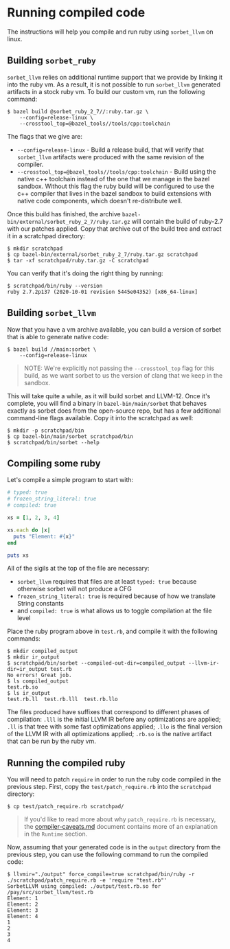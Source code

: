# Running compiled code

The instructions will help you compile and run ruby using `sorbet_llvm` on linux.

## Building `sorbet_ruby`

`sorbet_llvm` relies on additional runtime support that we provide by linking it into the ruby vm. As a result, it is
not possible to run `sorbet_llvm` generated artifacts in a stock ruby vm. To build our custom vm, run the following
command:

```shell
$ bazel build @sorbet_ruby_2_7//:ruby.tar.gz \
    --config=release-linux \
    --crosstool_top=@bazel_tools//tools/cpp:toolchain
```

The flags that we give are:

* `--config=release-linux` - Build a release build, that will verify that `sorbet_llvm` artifacts were produced with the
  same revision of the compiler.
* `--crosstool_top=@bazel_tools//tools/cpp:toolchain` - Build using the native c++ toolchain instead of the one that we
  manage in the bazel sandbox. Without this flag the ruby build will be configured to use the c++ compiler that lives in
  the bazel sandbox to build extensions with native code components, which doesn't re-distribute well.

Once this build has finished, the archive `bazel-bin/external/sorbet_ruby_2_7/ruby.tar.gz` will contain the build of
ruby-2.7 with our patches applied. Copy that archive out of the build tree and extract it in a scratchpad directory:

```shell
$ mkdir scratchpad
$ cp bazel-bin/external/sorbet_ruby_2_7/ruby.tar.gz scratchpad
$ tar -xf scratchpad/ruby.tar.gz -C scratchpad
```

You can verify that it's doing the right thing by running:

```shell
$ scratchpad/bin/ruby --version
ruby 2.7.2p137 (2020-10-01 revision 5445e04352) [x86_64-linux]
```


## Building `sorbet_llvm`

Now that you have a vm archive available, you can build a version of sorbet that is able to generate native code:

```shell
$ bazel build //main:sorbet \
    --config=release-linux
```

> NOTE: We're explicitly not passing the `--crosstool_top` flag for this build, as we want sorbet to us the version of
> clang that we keep in the sandbox.

This will take quite a while, as it will build sorbet and LLVM-12. Once it's complete, you will find a binary in
`bazel-bin/main/sorbet` that behaves exactly as sorbet does from the open-source repo, but has a few additional
command-line flags available. Copy it into the scratchpad as well:

```shell
$ mkdir -p scratchpad/bin
$ cp bazel-bin/main/sorbet scratchpad/bin
$ scratchpad/bin/sorbet --help
```

## Compiling some ruby

Let's compile a simple program to start with:

```ruby
# typed: true
# frozen_string_literal: true
# compiled: true

xs = [1, 2, 3, 4]

xs.each do |x|
  puts "Element: #{x}"
end

puts xs
```

All of the sigils at the top of the file are necessary:

* `sorbet_llvm` requires that files are at least `typed: true` because otherwise sorbet will not produce a CFG
* `frozen_string_literal: true` is required because of how we translate String constants
* and `compiled: true` is what allows us to toggle compilation at the file level

Place the ruby program above in `test.rb`, and compile it with the following commands:

```shell
$ mkdir compiled_output
$ mkdir ir_output
$ scratchpad/bin/sorbet --compiled-out-dir=compiled_output --llvm-ir-dir=ir_output test.rb
No errors! Great job.
$ ls compiled_output
test.rb.so
$ ls ir_output
test.rb.ll  test.rb.lll  test.rb.llo
```

The files produced have suffixes that correspond to different phases of compilation: `.lll` is the initial LLVM IR
before any optimizations are applied; `.ll` is that tree with some fast optimizations applied; `.llo` is the final
version of the LLVM IR with all optimizations applied; `.rb.so` is the native artifact that can be run by the ruby vm.

## Running the compiled ruby

You will need to patch `require` in order to run the ruby code compiled in the previous step. First, copy the
`test/patch_require.rb` into the `scratchpad` directory:

```
$ cp test/patch_require.rb scratchpad/
```

> If you'd like to read more about why `patch_require.rb` is necessary, the
> [compiler-caveats.md](compiler-caveats.md#runtime) document contains more of an explanation in the `Runtime` section.

Now, assuming that your generated code is in the `output` directory from the previous step, you can use the following
command to run the compiled code:

```
$ llvmir="./output" force_compile=true scratchpad/bin/ruby -r ./scratchpad/patch_require.rb -e 'require "test.rb"'
SorbetLLVM using compiled: ./output/test.rb.so for /pay/src/sorbet_llvm/test.rb
Element: 1
Element: 2
Element: 3
Element: 4
1
2
3
4
```
